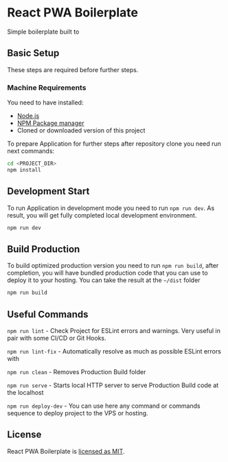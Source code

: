 # React PWA Boilerplate
Simple boilerplate built to

## Basic Setup
These steps are required before further steps.

### Machine Requirements
You need to have installed:  
- [Node.js](https://nodejs.org/en/)  
- [NPM Package manager](https://www.npmjs.com/)  
- Cloned or downloaded version of this project

To prepare Application for further steps after repository clone you need run next commands:
```sh
cd <PROJECT_DIR>
npm install
```

## Development Start
To run Application in development mode you need to run `npm run dev`. As result, you will get fully completed local development environment.
```sh
npm run dev
```

## Build Production
To build optimized production version you need to run `npm run build`, after completion, you will have bundled production code that you can use to deploy it to your hosting. You can take the result at the `~/dist` folder
```sh
npm run build
```

## Useful Commands
`npm run lint` -
Check Project for ESLint errors and warnings. Very useful in pair with some CI/CD or Git Hooks.

`npm run lint-fix` -
Automatically resolve as much as possible ESLint errors with

`npm run clean` -
Removes Production Build folder

`npm run serve` -
Starts local HTTP server to serve Production Build code at the localhost

`npm run deploy-dev` -
You can use here any command or commands sequence to deploy project to the VPS or hosting.

## License
React PWA Boilerplate is [licensed as MIT](https://github.com/facebook/create-react-app/blob/master/LICENSE).